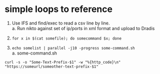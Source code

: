 # simple loops to reference
1. Use IFS and find/exec to read a csv line by line.  
a. Run nikto against set of ip/ports in xml format and upload to Dradis

2. `for x in $(cat somefile); do somecommand $x; done`  
3. `echo somelist | parallel -j10 -progress some-command.sh`  
a. some-command.sh 
```
curl -s -o "Some-Text-Prefix-$1" -w "%{http_code}\n" "https://someurl/someother-text-prefix-$1"
```
